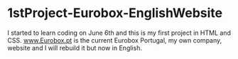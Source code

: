 # 1stProject-Eurobox-EnglishWebsite
I started to learn coding on June 6th and this is my first project in HTML and CSS.
www.Eurobox.pt is the current Eurobox Portugal, my own company, website and I will rebuild it but now in English.
